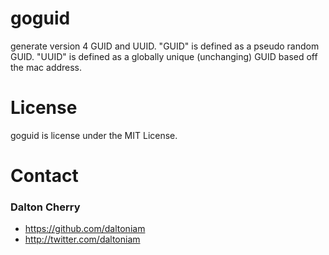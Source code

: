 goguid
=============

generate version 4 GUID and UUID. "GUID" is defined as a pseudo random GUID. "UUID" is defined as a globally unique (unchanging) GUID based off the mac address.   

# License #

goguid is license under the MIT License.

# Contact #

### Dalton Cherry ###
* https://github.com/daltoniam
* http://twitter.com/daltoniam